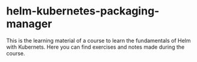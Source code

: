 # helm-kubernetes-packaging-manager
This is the learning material of a course to learn the fundamentals of Helm with Kubernets. Here you can find exercises and notes made during the course.
